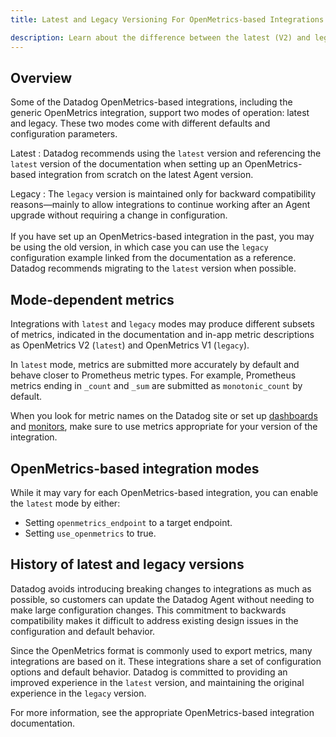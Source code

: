 ```yaml
---
title: Latest and Legacy Versioning For OpenMetrics-based Integrations

description: Learn about the difference between the latest (V2) and legacy (V1) versions of OpenMetrics-based integrations.
---
```


## Overview

Some of the Datadog OpenMetrics-based integrations, including the generic OpenMetrics integration, support two modes of operation: latest and legacy. These two modes come with different defaults and configuration parameters.

Latest
: Datadog recommends using the `latest` version and referencing the `latest` version of the documentation when setting up an OpenMetrics-based integration from scratch on the latest Agent version.

Legacy
: The `legacy` version is maintained only for backward compatibility reasons—mainly to allow integrations to continue working after an Agent upgrade without requiring a change in configuration. </br></br> If you have set up an OpenMetrics-based integration in the past, you may be using the old version, in which case you can use the `legacy` configuration example linked from the documentation as a reference. Datadog recommends migrating to the `latest` version when possible.

## Mode-dependent metrics

Integrations with `latest` and `legacy` modes may produce different subsets of metrics, indicated in the documentation and in-app metric descriptions as OpenMetrics V2 (`latest`) and OpenMetrics V1 (`legacy`).

In `latest` mode, metrics are submitted more accurately by default and behave closer to Prometheus metric types. For example, Prometheus metrics ending in  `_count` and `_sum` are submitted as `monotonic_count` by default.

When you look for metric names on the Datadog site or set up [dashboards][3] and [monitors][4], make sure to use metrics appropriate for your version of the integration.

## OpenMetrics-based integration modes

While it may vary for each OpenMetrics-based integration, you can enable the `latest` mode by either:

* Setting `openmetrics_endpoint` to a target endpoint.
* Setting `use_openmetrics` to true.

## History of latest and legacy versions

<div class="alert alert-info">Datadog avoids introducing breaking changes to integrations as much as possible, so customers can update the Datadog Agent without needing to make large configuration changes. This commitment to backwards compatibility makes it difficult to address existing design issues in the configuration and default behavior.</div>

Since the OpenMetrics format is commonly used to export metrics, many integrations are based on it. These integrations share a set of configuration options and default behavior. Datadog is committed to providing an improved experience in the `latest` version, and maintaining the original experience in the `legacy` version.

For more information, see the appropriate OpenMetrics-based integration documentation.

[3]: /dashboards/
[4]: /monitors/
